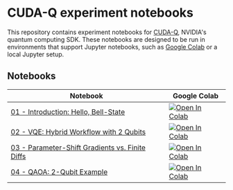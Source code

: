 # CUDA-Q experiment notebooks

This repository contains experiment notebooks for [CUDA-Q](https://developer.nvidia.com/cuda-quantum-sdk), NVIDIA's quantum computing SDK. These notebooks are designed to be run in environments that support Jupyter notebooks, such as [Google Colab](https://colab.research.google.com/) or a local Jupyter setup.

## Notebooks

| Notebook | Google Colab |
|---|---|
| [01 - Introduction: Hello, Bell-State](notebooks/01_introduction.ipynb) | <a href="https://colab.research.google.com/github/naokishibuya/cuda-q-experiments/blob/main/notebooks/01_introduction.ipynb" target="_parent"><img src="https://colab.research.google.com/assets/colab-badge.svg" alt="Open In Colab"/></a> |
| [02 - VQE: Hybrid Workflow with 2 Qubits](notebooks/02_vqe.ipynb) | <a href="https://colab.research.google.com/github/naokishibuya/cuda-q-experiments/blob/main/notebooks/02_vqe.ipynb" target="_parent"><img src="https://colab.research.google.com/assets/colab-badge.svg" alt="Open In Colab"/></a> |
| [03 - Parameter-Shift Gradients vs. Finite Diffs](notebooks/03_param_shift_grads.ipynb) | <a href="https://colab.research.google.com/github/naokishibuya/cuda-q-experiments/blob/main/notebooks/03_param_shift_grads.ipynb" target="_parent"><img src="https://colab.research.google.com/assets/colab-badge.svg" alt="Open In Colab"/></a> |
| [04 - QAOA: 2-Qubit Example](notebooks/04_qaoa.ipynb) | <a href="https://colab.research.google.com/github/naokishibuya/cuda-q-experiments/blob/main/notebooks/04_qaoa.ipynb" target="_parent"><img src="https://colab.research.google.com/assets/colab-badge.svg" alt="Open In Colab"/></a> |
